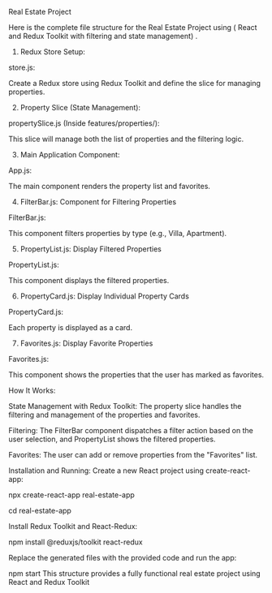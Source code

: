 Real Estate Project

Here is the complete file structure for the Real Estate Project using ( React and Redux Toolkit with filtering and state management) .

1. Redux Store Setup:

store.js:

Create a Redux store using Redux Toolkit and define the slice for managing properties.

2. Property Slice (State Management):

propertySlice.js (Inside features/properties/):

This slice will manage both the list of properties and the filtering logic.

3. Main Application Component:

App.js:

The main component renders the property list and favorites.

4. FilterBar.js: Component for Filtering Properties

FilterBar.js:

This component filters properties by type (e.g., Villa, Apartment).

5. PropertyList.js: Display Filtered Properties

PropertyList.js:

This component displays the filtered properties.

6. PropertyCard.js: Display Individual Property Cards
   
PropertyCard.js:

Each property is displayed as a card.

7. Favorites.js: Display Favorite Properties

Favorites.js:

This component shows the properties that the user has marked as favorites.

How It Works:

State Management with Redux Toolkit: The property slice handles the filtering and management of the properties and favorites.

Filtering: The FilterBar component dispatches a filter action based on the user selection, and PropertyList shows the filtered properties.

Favorites: The user can add or remove properties from the "Favorites" list.

Installation and Running:
Create a new React project using create-react-app:

npx create-react-app real-estate-app

cd real-estate-app

Install Redux Toolkit and React-Redux:

npm install @reduxjs/toolkit react-redux

Replace the generated files with the provided code and run the app:

npm start
This structure provides a fully functional real estate project using React and Redux Toolkit
